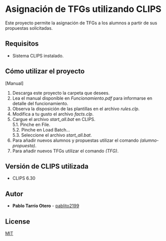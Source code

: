 # Asignación de TFGs utilizando CLIPS
Este proyecto permite la asignación de TFGs a los alumnos a partir de sus propuestas solicitadas.

## Requisitos
- Sistema CLIPS instalado.

## Cómo utilizar el proyecto
[Manual]
1. Descarga este proyecto la carpeta que desees.
2. Lea el manual disponible en _Funcionamiento.pdf_ para informarse en detalle del funcionamiento.
3. Observa la disposición de las plantillas en el archivo *rules.clp*.
4. Modifica a tu gusto el archivo *facts.clp*.
5. Cargue el archivo *start_all.bat* en CLIPS.
	<br>5.1. Pinche en File.
	<br>5.2. Pinche en Load Batch...
	<br>5.3. Seleccione el archivo *start_all.bat*.
6. Para añadir nuevos alumnos y propuestas utilizar el comando _(alumno-propuesta)_.
7. Para añadir nuevos TFGs utilizar el comando _(TFG)_.

## Versión de CLIPS utilizada
- CLIPS 6.30

## Autor
- **Pablo Tarrío Otero** - [pablito2199](https://github.com/pablito2199)

## License
[MIT](https://github.com/pablito2199/Asignacion-de-TFGs-en-CLIPS/blob/main/LICENSE.md)